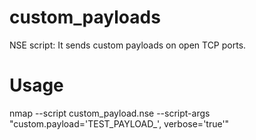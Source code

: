 # custom_payloads
NSE script: It sends custom payloads on open TCP ports.

# Usage
nmap <options> --script custom_payload.nse --script-args "custom.payload='TEST_PAYLOAD_', verbose='true'"
